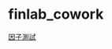 # finlab_cowork
[因子測試](https://htmlpreview.github.io/?https://raw.githubusercontent.com/finlabcowork/finlab_cowork/main/factor-analysis/factor-test.html?token=GHSAT0AAAAAACL3PVK5JCPDBTZGMIFU4EXQZM4CCRA)